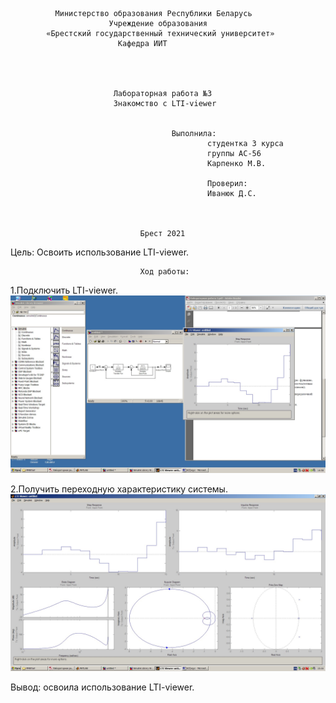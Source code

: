              
              Министерство образования Республики Беларусь
                          Учреждение образования 
            «Брестский государственный технический университет»
                            Кафедра ИИТ




                           Лабораторная работа №3 
                           Знакомство с LTI-viewer


	                                	Выполнила:
                                                студентка 3 курса
                                                группы АС-56
                                                Карпенко М.В.

                                                Проверил:
                                                Иванюк Д.С.



                                 Брест 2021

Цель: Освоить использование LTI-viewer.

                                 Ход работы:
1.Подключить LTI-viewer.
![Screenshot](../src/1.jpg)

2.Получить переходную характеристику системы.
![Screenshot](../src/2.jpg)

Вывод: освоила использование LTI-viewer.
